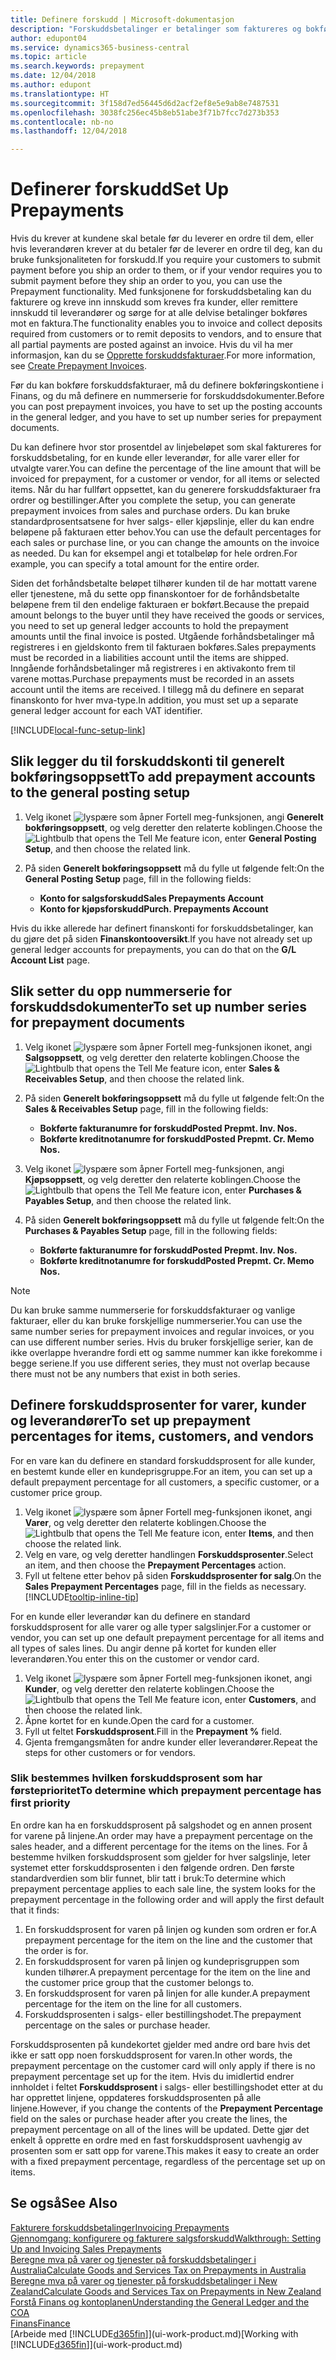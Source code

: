 ```yaml
---
title: Definere forskudd | Microsoft-dokumentasjon
description: "Forskuddsbetalinger er betalinger som faktureres og bokføres i en salgs- eller kjøpsforskuddsordre før endelig fakturering. Du må kanskje ha et innskudd før du produserer varer etter ordre, eller du må ha betaling før du sender varer til en kunde. Med funksjonene for forskuddsbetaling kan du fakturere og kreve inn innskudd som kreves fra kunder, eller remittere innskudd til leverandører. Dermed kan du sikre at alle betalinger bokføres mot en faktura."
author: edupont04
ms.service: dynamics365-business-central
ms.topic: article
ms.search.keywords: prepayment
ms.date: 12/04/2018
ms.author: edupont
ms.translationtype: HT
ms.sourcegitcommit: 3f158d7ed56445d6d2acf2ef8e5e9ab8e7487531
ms.openlocfilehash: 3038fc256ec45b8eb51abe3f71b7fcc7d273b353
ms.contentlocale: nb-no
ms.lasthandoff: 12/04/2018

---
```

# <a name="set-up-prepayments"></a><span data-ttu-id="3f6a2-106">Definerer forskudd</span><span class="sxs-lookup"><span data-stu-id="3f6a2-106">Set Up Prepayments</span></span>
<span data-ttu-id="3f6a2-107">Hvis du krever at kundene skal betale før du leverer en ordre til dem, eller hvis leverandøren krever at du betaler før de leverer en ordre til deg, kan du bruke funksjonaliteten for forskudd.</span><span class="sxs-lookup"><span data-stu-id="3f6a2-107">If you require your customers to submit payment before you ship an order to them, or if your vendor requires you to submit payment before they ship an order to you, you can use the Prepayment functionality.</span></span> <span data-ttu-id="3f6a2-108">Med funksjonene for forskuddsbetaling kan du fakturere og kreve inn innskudd som kreves fra kunder, eller remittere innskudd til leverandører og sørge for at alle delvise betalinger bokføres mot en faktura.</span><span class="sxs-lookup"><span data-stu-id="3f6a2-108">The functionality enables you to invoice and collect deposits required from customers or to remit deposits to vendors, and to ensure that all partial payments are posted against an invoice.</span></span> <span data-ttu-id="3f6a2-109">Hvis du vil ha mer informasjon, kan du se [Opprette forskuddsfakturaer](finance-how-to-create-prepayment-invoices.md).</span><span class="sxs-lookup"><span data-stu-id="3f6a2-109">For more information, see [Create Prepayment Invoices](finance-how-to-create-prepayment-invoices.md).</span></span>

<span data-ttu-id="3f6a2-110">Før du kan bokføre forskuddsfakturaer, må du definere bokføringskontiene i Finans, og du må definere en nummerserie for forskuddsdokumenter.</span><span class="sxs-lookup"><span data-stu-id="3f6a2-110">Before you can post prepayment invoices, you have to set up the posting accounts in the general ledger, and you have to set up number series for prepayment documents.</span></span>  

<span data-ttu-id="3f6a2-111">Du kan definere hvor stor prosentdel av linjebeløpet som skal faktureres for forskuddsbetaling, for en kunde eller leverandør, for alle varer eller for utvalgte varer.</span><span class="sxs-lookup"><span data-stu-id="3f6a2-111">You can define the percentage of the line amount that will be invoiced for prepayment, for a customer or vendor, for all items or selected items.</span></span> <span data-ttu-id="3f6a2-112">Når du har fullført oppsettet, kan du generere forskuddsfakturaer fra ordrer og bestillinger.</span><span class="sxs-lookup"><span data-stu-id="3f6a2-112">After you complete the setup, you can generate prepayment invoices from sales and purchase orders.</span></span> <span data-ttu-id="3f6a2-113">Du kan bruke standardprosentsatsene for hver salgs- eller kjøpslinje, eller du kan endre beløpene på fakturaen etter behov.</span><span class="sxs-lookup"><span data-stu-id="3f6a2-113">You can use the default percentages for each sales or purchase line, or you can change the amounts on the invoice as needed.</span></span> <span data-ttu-id="3f6a2-114">Du kan for eksempel angi et totalbeløp for hele ordren.</span><span class="sxs-lookup"><span data-stu-id="3f6a2-114">For example, you can specify a total amount for the entire order.</span></span>  

<span data-ttu-id="3f6a2-115">Siden det forhåndsbetalte beløpet tilhører kunden til de har mottatt varene eller tjenestene, må du sette opp finanskontoer for de forhåndsbetalte beløpene frem til den endelige fakturaen er bokført.</span><span class="sxs-lookup"><span data-stu-id="3f6a2-115">Because the prepaid amount belongs to the buyer until they have received the goods or services, you need to set up general ledger accounts to hold the prepayment amounts until the final invoice is posted.</span></span> <span data-ttu-id="3f6a2-116">Utgående forhåndsbetalinger må registreres i en gjeldskonto frem til fakturaen bokføres.</span><span class="sxs-lookup"><span data-stu-id="3f6a2-116">Sales prepayments must be recorded in a liabilities account until the items are shipped.</span></span> <span data-ttu-id="3f6a2-117">Inngående forhåndsbetalinger må registreres i en aktivakonto frem til varene mottas.</span><span class="sxs-lookup"><span data-stu-id="3f6a2-117">Purchase prepayments must be recorded in an assets account until the items are received.</span></span> <span data-ttu-id="3f6a2-118">I tillegg må du definere en separat finanskonto for hver mva-type.</span><span class="sxs-lookup"><span data-stu-id="3f6a2-118">In addition, you must set up a separate general ledger account for each VAT identifier.</span></span>  

[!INCLUDE[local-func-setup-link](includes/local-func-setup-link.md)]

## <a name="to-add-prepayment-accounts-to-the-general-posting-setup"></a><span data-ttu-id="3f6a2-119">Slik legger du til forskuddskonti til generelt bokføringsoppsett</span><span class="sxs-lookup"><span data-stu-id="3f6a2-119">To add prepayment accounts to the general posting setup</span></span>  

1. <span data-ttu-id="3f6a2-120">Velg ikonet ![lyspære som åpner Fortell meg-funksjonen](media/ui-search/search_small.png "Fortell hva du vil gjøre"), angi **Generelt bokføringsoppsett**, og velg deretter den relaterte koblingen.</span><span class="sxs-lookup"><span data-stu-id="3f6a2-120">Choose the ![Lightbulb that opens the Tell Me feature](media/ui-search/search_small.png "Tell me what you want to do") icon, enter **General Posting Setup**, and then choose the related link.</span></span>
2. <span data-ttu-id="3f6a2-121">På siden **Generelt bokføringsoppsett** må du fylle ut følgende felt:</span><span class="sxs-lookup"><span data-stu-id="3f6a2-121">On the **General Posting Setup** page, fill in the following fields:</span></span>  

    - <span data-ttu-id="3f6a2-122">**Konto for salgsforskudd**</span><span class="sxs-lookup"><span data-stu-id="3f6a2-122">**Sales Prepayments Account**</span></span>  
    - <span data-ttu-id="3f6a2-123">**Konto for kjøpsforskudd**</span><span class="sxs-lookup"><span data-stu-id="3f6a2-123">**Purch. Prepayments Account**</span></span>  

<span data-ttu-id="3f6a2-124">Hvis du ikke allerede har definert finanskonti for forskuddsbetalinger, kan du gjøre det på siden **Finanskontooversikt**.</span><span class="sxs-lookup"><span data-stu-id="3f6a2-124">If you have not already set up general ledger accounts for prepayments, you can do that on the **G/L Account List** page.</span></span>  

## <a name="to-set-up-number-series-for-prepayment-documents"></a><span data-ttu-id="3f6a2-125">Slik setter du opp nummerserie for forskuddsdokumenter</span><span class="sxs-lookup"><span data-stu-id="3f6a2-125">To set up number series for prepayment documents</span></span>  

1. <span data-ttu-id="3f6a2-126">Velg ikonet ![lyspære som åpner Fortell meg-funksjonen](media/ui-search/search_small.png "Fortell hva du vil gjøre") ikonet, angi **Salgsoppsett**, og velg deretter den relaterte koblingen.</span><span class="sxs-lookup"><span data-stu-id="3f6a2-126">Choose the ![Lightbulb that opens the Tell Me feature](media/ui-search/search_small.png "Tell me what you want to do") icon, enter **Sales & Receivables Setup**, and then choose the related link.</span></span>
2. <span data-ttu-id="3f6a2-127">På siden **Generelt bokføringsoppsett** må du fylle ut følgende felt:</span><span class="sxs-lookup"><span data-stu-id="3f6a2-127">On the **Sales & Receivables Setup** page, fill in the following fields:</span></span>  

   - <span data-ttu-id="3f6a2-128">**Bokførte fakturanumre for forskudd**</span><span class="sxs-lookup"><span data-stu-id="3f6a2-128">**Posted Prepmt. Inv. Nos.**</span></span>
   - <span data-ttu-id="3f6a2-129">**Bokførte kreditnotanumre for forskudd**</span><span class="sxs-lookup"><span data-stu-id="3f6a2-129">**Posted Prepmt. Cr. Memo Nos.**</span></span>

1. <span data-ttu-id="3f6a2-130">Velg ikonet ![lyspære som åpner Fortell meg-funksjonen](media/ui-search/search_small.png "Fortell hva du vil gjøre"), angi **Kjøpsoppsett**, og velg deretter den relaterte koblingen.</span><span class="sxs-lookup"><span data-stu-id="3f6a2-130">Choose the ![Lightbulb that opens the Tell Me feature](media/ui-search/search_small.png "Tell me what you want to do") icon, enter **Purchases & Payables Setup**, and then choose the related link.</span></span>
2. <span data-ttu-id="3f6a2-131">På siden **Generelt bokføringsoppsett** må du fylle ut følgende felt:</span><span class="sxs-lookup"><span data-stu-id="3f6a2-131">On the **Purchases & Payables Setup** page, fill in the following fields:</span></span>

    - <span data-ttu-id="3f6a2-132">**Bokførte fakturanumre for forskudd**</span><span class="sxs-lookup"><span data-stu-id="3f6a2-132">**Posted Prepmt. Inv. Nos.**</span></span>
    - <span data-ttu-id="3f6a2-133">**Bokførte kreditnotanumre for forskudd**</span><span class="sxs-lookup"><span data-stu-id="3f6a2-133">**Posted Prepmt. Cr. Memo Nos.**</span></span>

> [!NOTE]  
>  <span data-ttu-id="3f6a2-134">Du kan bruke samme nummerserie for forskuddsfakturaer og vanlige fakturaer, eller du kan bruke forskjellige nummerserier.</span><span class="sxs-lookup"><span data-stu-id="3f6a2-134">You can use the same number series for prepayment invoices and regular invoices, or you can use different number series.</span></span> <span data-ttu-id="3f6a2-135">Hvis du bruker forskjellige serier, kan de ikke overlappe hverandre fordi ett og samme nummer kan ikke forekomme i begge seriene.</span><span class="sxs-lookup"><span data-stu-id="3f6a2-135">If you use different series, they must not overlap because there must not be any numbers that exist in both series.</span></span>  

## <a name="to-set-up-prepayment-percentages-for-items-customers-and-vendors"></a><span data-ttu-id="3f6a2-136">Definere forskuddsprosenter for varer, kunder og leverandører</span><span class="sxs-lookup"><span data-stu-id="3f6a2-136">To set up prepayment percentages for items, customers, and vendors</span></span>  
<span data-ttu-id="3f6a2-137">For en vare kan du definere en standard forskuddsprosent for alle kunder, en bestemt kunde eller en kundeprisgruppe.</span><span class="sxs-lookup"><span data-stu-id="3f6a2-137">For an item, you can set up a default prepayment percentage for all customers, a specific customer, or a customer price group.</span></span>  

1. <span data-ttu-id="3f6a2-138">Velg ikonet ![lyspære som åpner Fortell meg-funksjonen](media/ui-search/search_small.png "Fortell hva du vil gjøre") ikonet, angi **Varer**, og velg deretter den relaterte koblingen.</span><span class="sxs-lookup"><span data-stu-id="3f6a2-138">Choose the ![Lightbulb that opens the Tell Me feature](media/ui-search/search_small.png "Tell me what you want to do") icon, enter **Items**, and then choose the related link.</span></span>
2. <span data-ttu-id="3f6a2-139">Velg en vare, og velg deretter handlingen **Forskuddsprosenter**.</span><span class="sxs-lookup"><span data-stu-id="3f6a2-139">Select an item, and then choose the **Prepayment Percentages** action.</span></span>  
3. <span data-ttu-id="3f6a2-140">Fyll ut feltene etter behov på siden **Forskuddsprosenter for salg**.</span><span class="sxs-lookup"><span data-stu-id="3f6a2-140">On the **Sales Prepayment Percentages** page, fill in the fields as necessary.</span></span> [!INCLUDE[tooltip-inline-tip](includes/tooltip-inline-tip_md.md)]

<span data-ttu-id="3f6a2-141">For en kunde eller leverandør kan du definere en standard forskuddsprosent for alle varer og alle typer salgslinjer.</span><span class="sxs-lookup"><span data-stu-id="3f6a2-141">For a customer or vendor, you can set up one default prepayment percentage for all items and all types of sales lines.</span></span> <span data-ttu-id="3f6a2-142">Du angir denne på kortet for kunden eller leverandøren.</span><span class="sxs-lookup"><span data-stu-id="3f6a2-142">You enter this on the customer or vendor card.</span></span>

1. <span data-ttu-id="3f6a2-143">Velg ikonet ![lyspære som åpner Fortell meg-funksjonen](media/ui-search/search_small.png "Fortell hva du vil gjøre") ikonet, angi **Kunder**, og velg deretter den relaterte koblingen.</span><span class="sxs-lookup"><span data-stu-id="3f6a2-143">Choose the ![Lightbulb that opens the Tell Me feature](media/ui-search/search_small.png "Tell me what you want to do") icon, enter **Customers**, and then choose the related link.</span></span>
2. <span data-ttu-id="3f6a2-144">Åpne kortet for en kunde.</span><span class="sxs-lookup"><span data-stu-id="3f6a2-144">Open the card for a customer.</span></span>
3. <span data-ttu-id="3f6a2-145">Fyll ut feltet **Forskuddsprosent**.</span><span class="sxs-lookup"><span data-stu-id="3f6a2-145">Fill in the **Prepayment %** field.</span></span>
4. <span data-ttu-id="3f6a2-146">Gjenta fremgangsmåten for andre kunder eller leverandører.</span><span class="sxs-lookup"><span data-stu-id="3f6a2-146">Repeat the steps for other customers or for vendors.</span></span>  

### <a name="to-determine-which-prepayment-percentage-has-first-priority"></a><span data-ttu-id="3f6a2-147">Slik bestemmes hvilken forskuddsprosent som har førsteprioritet</span><span class="sxs-lookup"><span data-stu-id="3f6a2-147">To determine which prepayment percentage has first priority</span></span>  
<span data-ttu-id="3f6a2-148">En ordre kan ha en forskuddsprosent på salgshodet og en annen prosent for varene på linjene.</span><span class="sxs-lookup"><span data-stu-id="3f6a2-148">An order may have a prepayment percentage on the sales header, and a different percentage for the items on the lines.</span></span> <span data-ttu-id="3f6a2-149">For å bestemme hvilken forskuddsprosent som gjelder for hver salgslinje, leter systemet etter forskuddsprosenten i den følgende ordren. Den første standardverdien som blir funnet, blir tatt i bruk:</span><span class="sxs-lookup"><span data-stu-id="3f6a2-149">To determine which prepayment percentage applies to each sale line, the system looks for the prepayment percentage in the following order and will apply the first default that it finds:</span></span>  
1. <span data-ttu-id="3f6a2-150">En forskuddsprosent for varen på linjen og kunden som ordren er for.</span><span class="sxs-lookup"><span data-stu-id="3f6a2-150">A prepayment percentage for the item on the line and the customer that the order is for.</span></span>  
2. <span data-ttu-id="3f6a2-151">En forskuddsprosent for varen på linjen og kundeprisgruppen som kunden tilhører.</span><span class="sxs-lookup"><span data-stu-id="3f6a2-151">A prepayment percentage for the item on the line and the customer price group that the customer belongs to.</span></span>  
3. <span data-ttu-id="3f6a2-152">En forskuddsprosent for varen på linjen for alle kunder.</span><span class="sxs-lookup"><span data-stu-id="3f6a2-152">A prepayment percentage for the item on the line for all customers.</span></span>  
4. <span data-ttu-id="3f6a2-153">Forskuddsprosenten i salgs- eller bestillingshodet.</span><span class="sxs-lookup"><span data-stu-id="3f6a2-153">The prepayment percentage on the sales or purchase header.</span></span>  

<span data-ttu-id="3f6a2-154">Forskuddsprosenten på kundekortet gjelder med andre ord bare hvis det ikke er satt opp noen forskuddsprosent for varen.</span><span class="sxs-lookup"><span data-stu-id="3f6a2-154">In other words, the prepayment percentage on the customer card will only apply if there is no prepayment percentage set up for the item.</span></span> <span data-ttu-id="3f6a2-155">Hvis du imidlertid endrer innholdet i feltet **Forskuddsprosent** i salgs- eller bestillingshodet etter at du har opprettet linjene, oppdateres forskuddsprosenten på alle linjene.</span><span class="sxs-lookup"><span data-stu-id="3f6a2-155">However, if you change the contents of the **Prepayment Percentage** field on the sales or purchase header after you create the lines, the prepayment percentage on all of the lines will be updated.</span></span> <span data-ttu-id="3f6a2-156">Dette gjør det enkelt å opprette en ordre med en fast forskuddsprosent uavhengig av prosenten som er satt opp for varene.</span><span class="sxs-lookup"><span data-stu-id="3f6a2-156">This makes it easy to create an order with a fixed prepayment percentage, regardless of the percentage set up on items.</span></span>

## <a name="see-also"></a><span data-ttu-id="3f6a2-157">Se også</span><span class="sxs-lookup"><span data-stu-id="3f6a2-157">See Also</span></span>  

[<span data-ttu-id="3f6a2-158">Fakturere forskuddsbetalinger</span><span class="sxs-lookup"><span data-stu-id="3f6a2-158">Invoicing Prepayments</span></span>](finance-invoice-prepayments.md)  
[<span data-ttu-id="3f6a2-159">Gjennomgang: konfigurere og fakturere salgsforskudd</span><span class="sxs-lookup"><span data-stu-id="3f6a2-159">Walkthrough: Setting Up and Invoicing Sales Prepayments</span></span>](walkthrough-setting-up-and-invoicing-sales-prepayments.md)  
[<span data-ttu-id="3f6a2-160">Beregne mva på varer og tjenester på forskuddsbetalinger i Australia</span><span class="sxs-lookup"><span data-stu-id="3f6a2-160">Calculate Goods and Services Tax on Prepayments in Australia</span></span>](LocalFunctionality/Australia/how-to-calculate-goods-and-services-tax-on-prepayments.md)  
[<span data-ttu-id="3f6a2-161">Beregne mva på varer og tjenester på forskuddsbetalinger i New Zealand</span><span class="sxs-lookup"><span data-stu-id="3f6a2-161">Calculate Goods and Services Tax on Prepayments in New Zealand</span></span>](LocalFunctionality/NewZealand/how-to-calculate-goods-and-services-tax-on-prepayments.md)  
[<span data-ttu-id="3f6a2-162">Forstå Finans og kontoplanen</span><span class="sxs-lookup"><span data-stu-id="3f6a2-162">Understanding the General Ledger and the COA</span></span>](finance-general-ledger.md)  
[<span data-ttu-id="3f6a2-163">Finans</span><span class="sxs-lookup"><span data-stu-id="3f6a2-163">Finance</span></span>](finance.md)  
<span data-ttu-id="3f6a2-164">[Arbeide med [!INCLUDE[d365fin](includes/d365fin_md.md)]](ui-work-product.md)</span><span class="sxs-lookup"><span data-stu-id="3f6a2-164">[Working with [!INCLUDE[d365fin](includes/d365fin_md.md)]](ui-work-product.md)</span></span>


